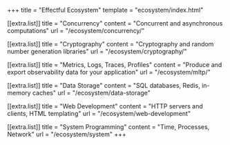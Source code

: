 +++
title = "Effectful Ecosystem"
template = "ecosystem/index.html"

[[extra.list]]
title = "Concurrency"
content = "Concurrent and asynchronous computations"
url = "/ecosystem/concurrency/"

[[extra.list]]
title = "Cryptography"
content = "Cryptography and random number generation libraries"
url = "/ecosystem/cryptography/"

[[extra.list]]
title = "Metrics, Logs, Traces, Profiles"
content = "Produce and export observability data for your application"
url = "/ecosystem/mltp/"

[[extra.list]]
title = "Data Storage"
content = "SQL databases, Redis, in-memory caches"
url = "/ecosystem/data-storage"

[[extra.list]]
title = "Web Development"
content = "HTTP servers and clients, HTML templating"
url = "/ecosystem/web-development"

[[extra.list]]
title = "System Programming"
content = "Time, Processes, Network"
url = "/ecosystem/system"
+++

